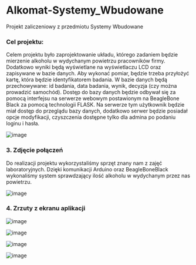 # Alkomat-Systemy_Wbudowane
Projekt zaliczeniowy z przedmiotu Systemy Wbudowane 

### Cel projektu:

Celem projektu było zaprojektowanie układu, którego zadaniem będzie mierzenie alkoholu w wydychanym 
powietrzu pracowników firmy. Dodatkowo wyniki będą wyświetlane na wyświetlaczu LCD oraz zapisywane 
w bazie danych. Aby wykonać pomiar, będzie trzeba przyłożyć kartę, która będzie identyfikatorem 
badania. W bazie danych będą przechowywane: id badania, data badania, wynik, decyzja (czy można 
prowadzić samochód).
Dostęp do bazy danych będzie odbywał się za pomocą interfejsu na serwerze webowym 
postawionym na BeagleBone Black za pomocą technologii FLASK. Na serwerze tym 
użytkownik będzie miał dostęp do przeglądu bazy danych, dodatkowo serwer będzie 
posiadał opcje modyfikacji, czyszczenia dostępne tylko dla admina po podaniu loginu i hasła.



![image](https://user-images.githubusercontent.com/56175973/160384864-7193b321-e1f7-446f-ae77-ccfecb93d0e3.png)


### 3. Zdjęcie połączeń

Do realizacji projektu wykorzystaliśmy sprzęt znany nam z zajęć laboratoryjnych. Dzięki 
komunikacji Arduino oraz BeagleBoneBlack wykonaliśmy system sprawdzający ilość alkoholu 
w wydychanym przez nas powietrzu.


![image](https://user-images.githubusercontent.com/56175973/160385486-e0aa02cd-f16d-4514-ae88-bc20eec83e41.png)

### 4. Zrzuty z ekranu aplikacji 


![image](https://user-images.githubusercontent.com/56175973/160385644-0c626280-fd73-436b-8276-bd08618570f8.png)


![image](https://user-images.githubusercontent.com/56175973/160385668-49b94903-c550-4db8-a5e5-ebc0b75b3f0e.png)


![image](https://user-images.githubusercontent.com/56175973/160385698-712eaa00-f11f-41a4-976b-3881ec2db2f1.png)


![image](https://user-images.githubusercontent.com/56175973/160385729-380c9ffc-22e4-4d30-8d7f-365eaae6a8cc.png)



